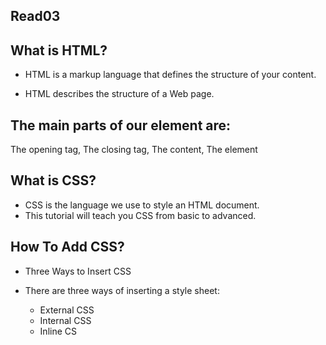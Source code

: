 ## Read03


## What is HTML? 

* HTML is a markup language that defines the structure of your content.

* HTML describes the structure of a Web page.

 
## The main parts of our element are:

The opening tag, The closing tag, The content, The element

 

## What is CSS? 
* CSS is the language we use to style an HTML document.
* This tutorial will teach you CSS from basic to advanced.

## How To Add CSS?
* Three Ways to Insert CSS
* There are three ways of inserting a style sheet:

  * External CSS
  * Internal CSS
  * Inline CS
